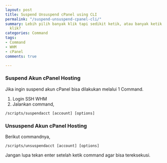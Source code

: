```yaml
---
layout: post
title: Suspend Unsuspend cPanel using CLI
permalink: "/suspend-unsuspend-cpanel-cli/"
summary: Lebih pilih banyak klik tapi sedikit ketik, atau banyak ketik tapi sedikit
  klik?
categories: Command
tags:
- Command
- WHM
- cPanel
comments: true

---
```

### Suspend Akun cPanel Hosting

Jika ingin suspend akun cPanel bisa dilakukan melalui 1 Command.

1. Login SSH WHM
2. Jalankan command,

~~~
/scripts/suspendacct [account] [options]
~~~


### Unsuspend Akun cPanel Hosting

Berikut commandnya,

~~~
/scripts/unsuspendacct [account] [options]
~~~

Jangan lupa tekan enter setelah ketik command agar bisa tereksekusi.